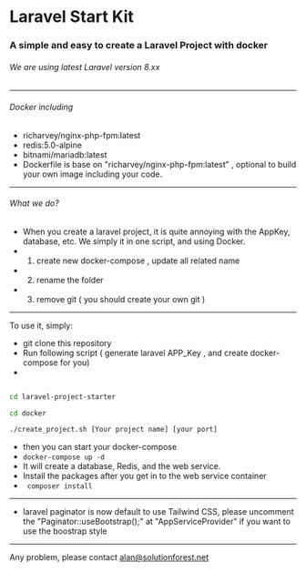 # Laravel Start Kit
### A simple and easy to create a Laravel Project with docker
###### We are using latest Laravel version 8.xx

---

###### Docker including
* richarvey/nginx-php-fpm:latest
* redis:5.0-alpine
* bitnami/mariadb:latest
* Dockerfile is base on "richarvey/nginx-php-fpm:latest" , optional to build your own image including your code.

---

###### What we do?
* When you create a laravel project, it is quite annoying with the AppKey, database, etc. We simply it in one script, and using Docker.
* 1) create new docker-compose , update all related name
* 2) rename the folder
* 3) remove git ( you should create your own git )

---

To use it, simply:

* git clone this repository
* Run following script ( generate laravel APP_Key , and create docker-compose for you)
* 
```sh

cd laravel-project-starter

cd docker

./create_project.sh [Your project name] [your port]
```

* then you can start your docker-compose
* ``` docker-compose up -d ```
* It will create a database, Redis, and the web service.
* Install the packages after you get in to the web service container
* ``` composer install```
---

* laravel paginator is now default to use Tailwind CSS, please uncomment the "Paginator::useBootstrap();" at "AppServiceProvider" if you want to use the boostrap style
---


Any problem, please contact alan@solutionforest.net
